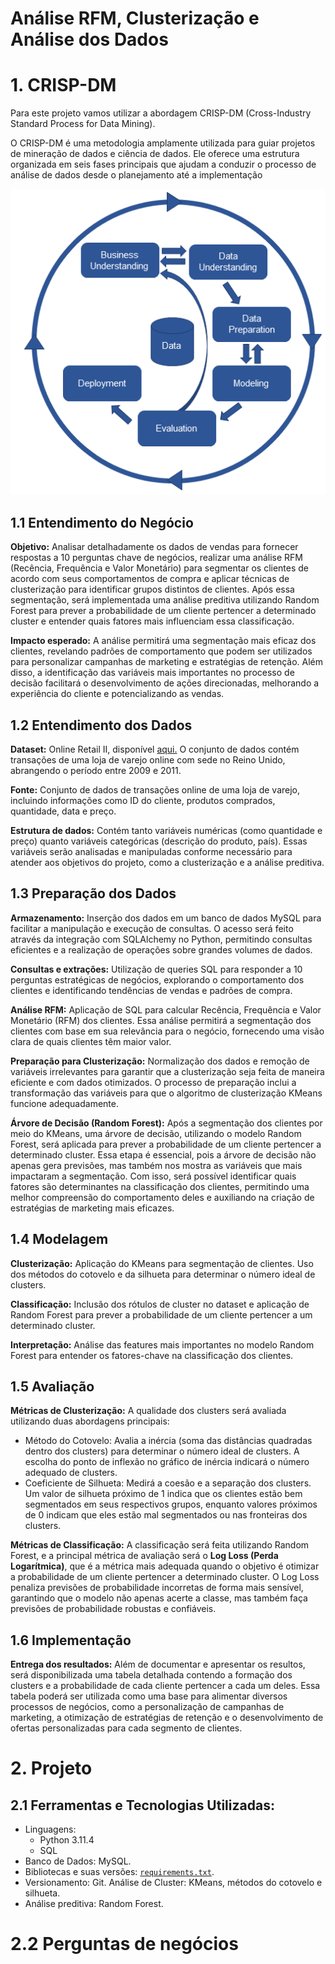 # Análise RFM, Clusterização e Análise dos Dados

# 1. CRISP-DM
Para este projeto vamos utilizar a abordagem  CRISP-DM (Cross-Industry Standard Process for Data Mining).

O CRISP-DM é uma metodologia amplamente utilizada para guiar projetos de mineração de dados e ciência de dados. Ele oferece uma estrutura organizada em seis fases principais que ajudam a conduzir o processo de análise de dados desde o planejamento até a implementação

![alt text](images/image.png)

## 1.1 Entendimento do Negócio
**Objetivo:** Analisar detalhadamente os dados de vendas para fornecer respostas a 10 perguntas chave de negócios, realizar uma análise RFM (Recência, Frequência e Valor Monetário) para segmentar os clientes de acordo com seus comportamentos de compra e aplicar técnicas de clusterização para identificar grupos distintos de clientes. Após essa segmentação, será implementada uma análise preditiva utilizando Random Forest para prever a probabilidade de um cliente pertencer a determinado cluster e entender quais fatores mais influenciam essa classificação.

**Impacto esperado:** A análise permitirá uma segmentação mais eficaz dos clientes, revelando padrões de comportamento que podem ser utilizados para personalizar campanhas de marketing e estratégias de retenção. Além disso, a identificação das variáveis mais importantes no processo de decisão facilitará o desenvolvimento de ações direcionadas, melhorando a experiência do cliente e potencializando as vendas.

## 1.2 Entendimento dos Dados
**Dataset:** Online Retail II, disponível [aqui.](https://archive.ics.uci.edu/dataset/502/online+retail+ii) O conjunto de dados contém transações de uma loja de varejo online com sede no Reino Unido, abrangendo o período entre 2009 e 2011.

**Fonte:** Conjunto de dados de transações online de uma loja de varejo, incluindo informações como ID do cliente, produtos comprados, quantidade, data e preço.

**Estrutura de dados:** Contém tanto variáveis numéricas (como quantidade e preço) quanto variáveis categóricas (descrição do produto, país). Essas variáveis serão analisadas e manipuladas conforme necessário para atender aos objetivos do projeto, como a clusterização e a análise preditiva.

## 1.3 Preparação dos Dados
**Armazenamento:** Inserção dos dados em um banco de dados MySQL para facilitar a manipulação e execução de consultas. O acesso será feito através da integração com SQLAlchemy no Python, permitindo consultas eficientes e a realização de operações sobre grandes volumes de dados.

**Consultas e extrações:** Utilização de queries SQL para responder a 10 perguntas estratégicas de negócios, explorando o comportamento dos clientes e identificando tendências de vendas e padrões de compra.

**Análise RFM:** Aplicação de SQL para calcular Recência, Frequência e Valor Monetário (RFM) dos clientes. Essa análise permitirá a segmentação dos clientes com base em sua relevância para o negócio, fornecendo uma visão clara de quais clientes têm maior valor.

**Preparação para Clusterização:** Normalização dos dados e remoção de variáveis irrelevantes para garantir que a clusterização seja feita de maneira eficiente e com dados otimizados. O processo de preparação inclui a transformação das variáveis para que o algoritmo de clusterização KMeans funcione adequadamente.

**Árvore de Decisão (Random Forest):** Após a segmentação dos clientes por meio do KMeans, uma árvore de decisão, utilizando o modelo Random Forest, será aplicada para prever a probabilidade de um cliente pertencer a determinado cluster. Essa etapa é essencial, pois a árvore de decisão não apenas gera previsões, mas também nos mostra as variáveis que mais impactaram a segmentação. Com isso, será possível identificar quais fatores são determinantes na classificação dos clientes, permitindo uma melhor compreensão do comportamento deles e auxiliando na criação de estratégias de marketing mais eficazes.

## 1.4 Modelagem
**Clusterização:** Aplicação do KMeans para segmentação de clientes. Uso dos métodos do cotovelo e da silhueta para determinar o número ideal de clusters.

**Classificação:** Inclusão dos rótulos de cluster no dataset e aplicação de Random Forest para prever a probabilidade de um cliente pertencer a um determinado cluster.

**Interpretação:** Análise das features mais importantes no modelo Random Forest para entender os fatores-chave na classificação dos clientes.

## 1.5 Avaliação

**Métricas de Clusterização:** A qualidade dos clusters será avaliada utilizando duas abordagens principais:  
- Método do Cotovelo: Avalia a inércia (soma das distâncias quadradas dentro dos clusters) para determinar o número ideal de clusters. A escolha do ponto de inflexão no gráfico de inércia indicará o número adequado de clusters.
- Coeficiente de Silhueta: Medirá a coesão e a separação dos clusters. Um valor de silhueta próximo de 1 indica que os clientes estão bem segmentados em seus respectivos grupos, enquanto valores próximos de 0 indicam que eles estão mal segmentados ou nas fronteiras dos clusters.

**Métricas de Classificação:** A classificação será feita utilizando Random Forest, e a principal métrica de avaliação será o **Log Loss (Perda Logarítmica)**, que é a métrica mais adequada quando o objetivo é otimizar a probabilidade de um cliente pertencer a determinado cluster. O Log Loss penaliza previsões de probabilidade incorretas de forma mais sensível, garantindo que o modelo não apenas acerte a classe, mas também faça previsões de probabilidade robustas e confiáveis.

## 1.6 Implementação

**Entrega dos resultados:** Além de documentar e apresentar os resultos, será disponibilizada uma tabela detalhada contendo a formação dos clusters e a probabilidade de cada cliente pertencer a cada um deles. Essa tabela poderá ser utilizada como uma base para alimentar diversos processos de negócios, como a personalização de campanhas de marketing, a otimização de estratégias de retenção e o desenvolvimento de ofertas personalizadas para cada segmento de clientes.

# 2. Projeto
## 2.1 Ferramentas e Tecnologias Utilizadas:
- Linguagens: 
    - Python 3.11.4
    - SQL
- Banco de Dados: MySQL.
- Bibliotecas e suas versões:  [`requirements.txt`](./requirements.txt).
- Versionamento: Git.
Análise de Cluster: KMeans, métodos do cotovelo e silhueta.
- Análise preditiva: Random Forest.

# 2.2 Perguntas de negócios



